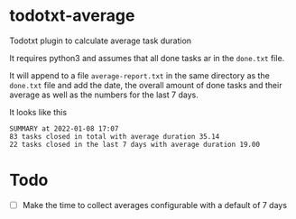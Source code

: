 # todotxt-average
Todotxt plugin to calculate average task duration

It requires python3 and assumes that all done tasks ar in the `done.txt` file.

It will append to a file `average-report.txt` in the same directory as the `done.txt` file and add the date, the overall amount of done tasks and their average as well as the numbers for the last 7 days.

It looks like this

```
SUMMARY at 2022-01-08 17:07
83 tasks closed in total with average duration 35.14
22 tasks closed in the last 7 days with average duration 19.00
```

# Todo

- [ ] Make the time to collect averages configurable with a default of 7 days
